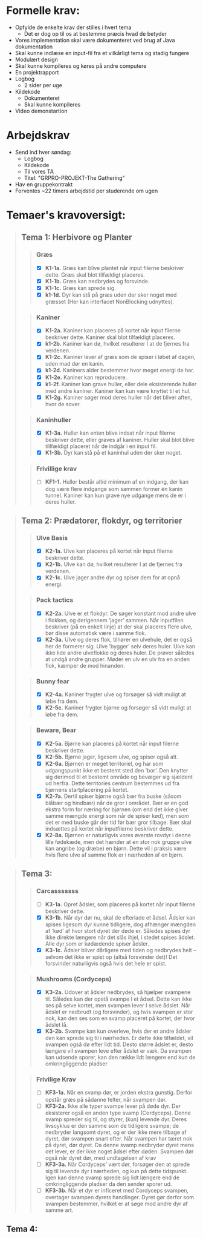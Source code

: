 # Formelle krav:
- Opfylde de enkelte krav der stilles i hvert tema
  - Det er dog op til os at bestemme præcis hvad de betyder
- Vores implementation skal være dokumenteret ved brug af Java dokumentation
- Skal kunne indlæse en input-fil fra et vilkårligt tema og stadig fungere
- Modulært design
- Skal kunne kompileres og køres på andre computere
- En projektrapport
- Logbog
  - 2 sider per uge
- Kildekode
  - Dokumenteret
  - Skal kunne kompileres
- Video demonstartion

# Arbejdskrav
- Send ind hver søndag:
  - Logbog
  - Kildekode
  - Til vores TA
  - Titel: "GRPRO-PROJEKT-The Gathering"
- Hav en gruppekontrakt
- Forventes ~22 timers arbejdstid per studerende om ugen

# Temaer's kravoversigt:

>## Tema 1: Herbivore og Planter
>> ### Græs
>>- [x] **K1-1a.** Græs kan blive plantet når input filerne beskriver dette.
Græs skal blot tilfældigt placeres.
>>- [x] **K1-1b.** Græs kan nedbrydes og forsvinde.
>>- [x] **K1-1c.** Græs kan sprede sig.
>>- [x] **k1-1d.** Dyr kan stå på græs uden der sker noget med græsset
(Her kan interfacet NonBlocking udnyttes).
>
>>### Kaniner
>>- [x] **K1-2a.** Kaniner kan placeres på kortet når input filerne beskriver dette.
Kaniner skal blot tilfældigt placeres.
>>- [x] **k1-2b.** Kaniner kan dø, hvilket resulterer I at de fjernes fra verdenen.
>>- [x] **K1-2c.** Kaniner lever af græs som de spiser i løbet af dagen,
uden mad dør en kanin.
>>- [x] **k1-2d.** Kaniners alder bestemmer hvor meget energi de har.
>>- [x] **K1-2e.** Kaniner kan reproducere.
>>- [x] **k1-2f.** Kaniner kan grave huller, eller dele eksisterende huller
med andre kaniner. Kaniner kan kun være knyttet til et hul.
>>- [x] **K1-2g.** Kaniner søger mod deres huller når det bliver aften, hvor de sover.
>
>>### Kaninhuller
>>- [x] **K1-3a.** Huller kan enten blive indsat når input filerne beskriver dette,
eller graves af kaniner. Huller skal blot blive tillfældigt placeret
når de indgår i en input fil.
>>- [x] **K1-3b.** Dyr kan stå på et kaninhul uden der sker noget.
>
>>### Frivillige krav
>>- [ ] **KF1-1.** Huller består altid minimum af en indgang,
der kan dog være flere indgange som sammen former én kanin tunnel.
Kaniner kan kun grave nye udgange mens de er i deres huller.

> ## Tema 2: Prædatorer, flokdyr, og territorier
>> ### Ulve Basis
>>- [x] **K2-1a.** Ulve kan placeres på kortet når input filerne beskriver dette.
>>- [x] **K2-1b.** Ulve kan dø, hvilket resulterer I at de fjernes fra verdenen.
>>- [x] **K2-1c.** Ulve jager andre dyr og spiser dem for at opnå energi.
>
>> ### Pack tactics
>>- [x] **K2-2a.** Ulve er et flokdyr. De søger konstant mod andre ulve i flokken, og derigennem
’jager’ sammen. Når inputfilen beskriver (på en enkelt linje) at der skal placeres flere
ulve, bør disse automatisk være i samme flok.
>>- [x] **K2-3a.** Ulve og deres flok, tilhører en ulvehule, det er også her de formerer sig. Ulve
’bygger’ selv deres huler. Ulve kan ikke lide andre ulveflokke og deres huler. De prøver
således at undgå andre grupper. Møder en ulv en ulv fra en anden flok, kæmper de
mod hinanden.
>
>> ### Bunny fear
>>- [x] **K2-4a.** Kaniner frygter ulve og forsøger så vidt muligt at løbe fra dem.
>>- [x] **K2-5c.** Kaniner frygter bjørne og forsøger så vidt muligt at løbe fra dem.
>
>> ### Beware, Bear
>>- [x] **K2-5a.** Bjørne kan placeres på kortet når input filerne beskriver dette.
>>- [x] **K2-5b.** Bjørne jager, ligesom ulve, og spiser også alt.
>>- [x] **K2-6a.** Bjørnen er meget territoriel, og har som udgangspunkt ikke et bestemt sted den
’bor’. Den knytter sig derimod til et bestemt område og bevæger sig sjældent ud herfra.
Dette territories centrum bestemmes ud fra bjørnens startplacering på kortet.
>>- [x] **K2-7a.** Dertil spiser bjørne også bær fra buske (såsom blåbær og hindbær) når de gror
i området. Bær er en god ekstra form for næring for bjørnen (om end det ikke giver
samme mængde energi som når de spiser kød), men som det er med buske går der tid
før bær gror tilbage. Bær skal indsættes på kortet når inputfilerne beskriver dette.
>>- [x] **K2-8a.** Bjørnen er naturligvis vores øverste rovdyr i denne lille fødekæde, men det
hænder at en stor nok gruppe ulve kan angribe (og dræbe) en bjørn. Dette vil i praksis
være hvis flere ulve af samme flok er i nærheden af en bjørn.

>## Tema 3:
>>### Carcasssssss
>>- [ ] **K3-1a.** Opret ådsler, som placeres på kortet når input filerne beskriver dette.
>>- [x] **K3-1b.** Når dyr dør nu, skal de efterlade et ådsel. Ådsler kan spises ligesom dyr kunne
tidligere, dog afhænger mængden af ’kød’ af hvor stort dyret der døde er. Således
spises dyr ikke direkte længere når det slås ihjel, i stedet spises ådslet. Alle dyr som er
kødædende spiser ådsler.
>>- [x] **K3-1c.** Ådsler bliver dårligere med tiden og nedbrydes helt – selvom det ikke er spist 
op (altså forsvinder det)! Det forsvinder naturligvis også hvis det hele er spist.
>
>>### Mushrooms (Cordyceps)
>>- [x] **K3-2a.** Udover at ådsler nedbrydes, så hjælper svampene til. Således kan der opstå
svampe I et ådsel. Dette kan ikke ses på selve kortet, men svampen lever I selve ådslet.
Når ådslet er nedbrudt (og forsvinder), og hvis svampen er stor nok, kan den ses som
en svamp placeret på kortet, der hvor ådslet lå.
>>- [x] **K3-2b.** Svampe kan kun overleve, hvis der er andre ådsler den kan sprede sig til i
nærheden. Er dette ikke tilfældet, vil svampen også dø efter lidt tid. Desto større ådslet 
er, desto længere vil svampen leve efter ådslet er væk. Da svampen kan udsende
sporer, kan den række lidt længere end kun de omkringliggende pladser
>
>>### Frivilige Krav
>>- [ ] **KF3-1a.** Når en svamp dør, er jorden ekstra gunstig. Derfor opstår græs på sådanne
felter, når svampen dør.
>>- [ ] **KF3-2a.** Ikke alle typer svampe lever på døde dyr. Der eksisterer også en anden type
svamp (Cordyceps). Denne svamp spreder sig til, og styrer, (kun) levende dyr. Deres
livscyklus er den samme som de tidligere svampe; de nedbryder langsomt dyret, og er
der ikke mere tilbage af dyret, dør svampen snart efter. Når svampen har tæret nok på 
dyret, dør dyret. Da denne svamp nedbryder dyret mens det lever, er der ikke noget
ådsel efter døden. Svampen dør også når dyret dør, med undtagelsen af krav
>>- [ ] **KF3-3a.** Når Cordyceps’ vært dør, forsøger den at sprede sig til levende dyr i nærheden,
og kun på dette tidspunkt. Igen kan denne svamp sprede sig lidt længere end de
omkringliggende pladser da den sender sporer ud.
>>- [ ] **KF3-3b.** Når et dyr er inficeret med Cordyceps svampen, overtager svampen dyrets
handlinger. Dyret gør derfor som svampen bestemmer, hvilket er at søge mod andre
dyr af samme art.

## Tema 4: